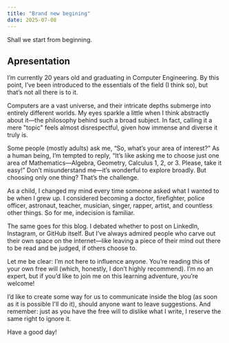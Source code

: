```yaml
---
title: "Brand new begining"
date: 2025-07-08
---
```


Shall we start from beginning.

## Apresentation 

I’m currently 20 years old and graduating in Computer Engineering. By this point, I’ve been 
introduced to the essentials of the field (I think so), but that’s not all there is to it.

Computers are a vast universe, and their intricate depths submerge into entirely different 
worlds. My eyes sparkle a little when I think abstractly about it—the philosophy behind such 
a broad subject. In fact, calling it a mere "topic" feels almost disrespectful, given how 
immense and diverse it truly is.

Some people (mostly adults) ask me, “So, what’s your area of interest?” As a human being, 
I’m tempted to reply, “It’s like asking me to choose just one area of Mathematics—Algebra, 
Geometry, Calculus 1, 2, or 3. Please, take it easy!” Don’t misunderstand me—it’s wonderful 
to explore broadly. But choosing only one thing? That’s the challenge.

As a child, I changed my mind every time someone asked what I wanted to be when I grew up. 
I considered becoming a doctor, firefighter, police officer, astronaut, teacher, musician, 
singer, rapper, artist, and countless other things. So for me, indecision is familiar.

The same goes for this blog. I debated whether to post on LinkedIn, Instagram, or GitHub 
itself. But I’ve always admired people who carve out their own space on the internet—like 
leaving a piece of their mind out there to be read and be judged, if others choose to.

Let me be clear: I’m not here to influence anyone. You’re reading this of your own free 
will (which, honestly, I don’t highly recommend). I’m no an expert, but if you’d like to 
join me on this learning adventure, you’re welcome!

I’d like to create some way for us to communicate inside the blog (as soon as it is possible
I'll do it), should anyone want to leave suggestions. And remember: just as you have the 
free will to dislike what I write, I reserve the same right to ignore it.

Have a good day!
